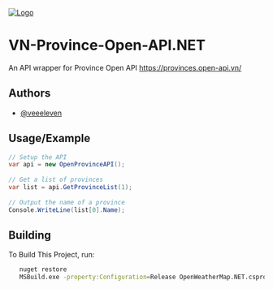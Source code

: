 [![Logo](https://i.tesla.sexy/59a8c9ee55.png)](#)

# VN-Province-Open-API.NET
An API wrapper for Province Open API https://provinces.open-api.vn/


## Authors

- [@veeeleven](https://github.com/veeeleven)

  
## Usage/Example

```csharp
// Setup the API  
var api = new OpenProvinceAPI();  
            
// Get a list of provinces  
var list = api.GetProvinceList(1);
            
// Output the name of a province
Console.WriteLine(list[0].Name);
```

## Building

To Build This Project, run:

```bash
   nuget restore
   MSBuild.exe -property:Configuration=Release OpenWeatherMap.NET.csproj
```
